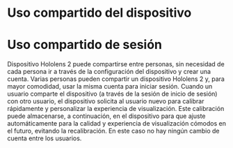 # <a name="device-sharing"></a>Uso compartido del dispositivo


# <a name="session-sharing"></a>Uso compartido de sesión

Dispositivo Hololens 2 puede compartirse entre personas, sin necesidad de cada persona ir a través de la configuración del dispositivo y crear una cuenta. Varias personas pueden compartir un dispositivo Hololens 2 y, para mayor comodidad, usar la misma cuenta para iniciar sesión. Cuando un usuario comparte el dispositivo (a través de la sesión de inicio de sesión) con otro usuario, el dispositivo solicita al usuario nuevo para calibrar rápidamente y personalizar la experiencia de visualización. Este calibración puede almacenarse, a continuación, en el dispositivo para que ajuste automáticamente para la calidad y experiencia de visualización cómodos en el futuro, evitando la recalibración. En este caso no hay ningún cambio de cuenta entre los usuarios. 
